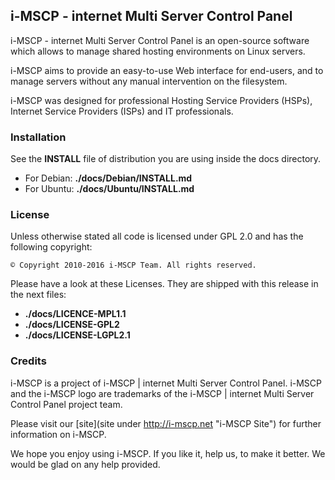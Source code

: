 ## i-MSCP - internet Multi Server Control Panel

i-MSCP - internet Multi Server Control Panel is an open-source software which allows to manage shared hosting
environments on Linux servers.

i-MSCP aims to provide an easy-to-use Web interface for end-users, and to manage servers without any manual intervention
on the filesystem.

i-MSCP was designed for professional Hosting Service Providers (HSPs), Internet Service Providers (ISPs) and IT
professionals.

### Installation

See the **INSTALL** file of distribution you are using inside the docs directory.

* For Debian: **./docs/Debian/INSTALL.md**
* For Ubuntu: **./docs/Ubuntu/INSTALL.md**

### License

Unless otherwise stated all code is licensed under GPL 2.0 and has the following copyright:

```
© Copyright 2010-2016 i-MSCP Team. All rights reserved.
```

Please have a look at these Licenses. They are shipped with this release in the next files:

* **./docs/LICENCE-MPL1.1**
* **./docs/LICENSE-GPL2**
* **./docs/LICENSE-LGPL2.1**

### Credits

i-MSCP is a project of i-MSCP | internet Multi Server Control Panel. i-MSCP and the i-MSCP logo are trademarks of the
i-MSCP | internet Multi Server Control Panel project team.

Please visit our [site](site under http://i-mscp.net "i-MSCP Site") for further information on i-MSCP.

We hope you enjoy using i-MSCP. If you like it, help us, to make it better. We would be glad on any help provided.
